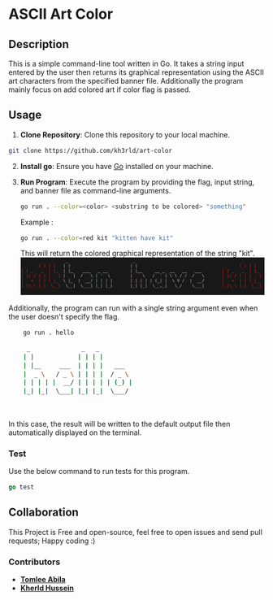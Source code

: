 # ASCII Art Color

## Description
This is a simple command-line tool written in Go. It takes a string input entered by the user then returns its graphical representation using the ASCII art characters from the specified banner file. Additionally the program mainly focus on add colored art if color flag is passed.

## Usage
1. **Clone Repository**: Clone this repository to your local machine.
```bash 
git clone https://github.com/kh3rld/art-color
```
2. **Install go**: Ensure you have [Go](https://go.dev) installed on your machine.
3. **Run Program**: Execute the program by providing the flag, input string, and banner file as command-line arguments. 
    ```bash
    go run . --color=<color> <substring to be colored> "something"
    ```

    Example :

    ```bash
    go run . --color=red kit "kitten have kit"
    ```
    This will return the colored graphical representation of the string "kit".
    ![](image.png)

Additionally, the program can run with a single string argument even when the user doesn't specify the flag.
```bash
    go run . hello 
```
```bash
     _              _   _          
    | |            | | | |         
    | |__     ___  | | | |   ___   
    |  _ \   / _ \ | | | |  / _ \  
    | | | | |  __/ | | | | | (_) | 
    |_| |_|  \___| |_| |_|  \___/  
                                
                                                          
```   
In this case, the result will be written to the default output file then automatically displayed on the terminal.

### Test
Use the below command to run tests for this program.
```go
go test
```



## Collaboration

This Project is Free and open-source, feel free to open issues and send pull requests; Happy coding :)

### Contributors

* **[Tomlee Abila](https://github.com/Tomlee-abila/)**
* **[Kherld Hussein](https://github.com/kherldhussein/)**